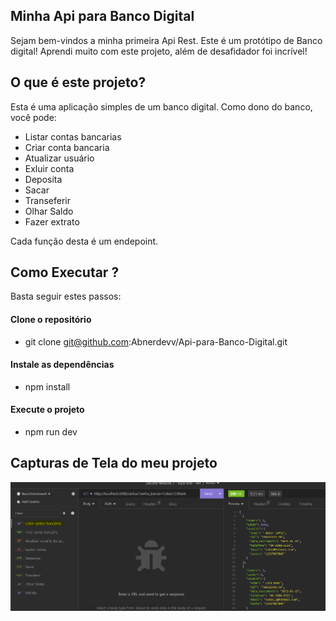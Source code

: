 ## Minha Api para Banco Digital


 Sejam bem-vindos a minha primeira Api Rest. Este é  um protótipo de Banco digital! Aprendi muito com este projeto, além de desafidador foi incrível! 


 ## O que é este projeto?


Esta  é uma aplicação simples de um banco digital. Como dono do banco, você pode:    

- Listar contas bancarias
- Criar conta bancaria
- Atualizar usuário
- Exluir conta
- Deposita
- Sacar
- Transeferir
- Olhar Saldo
- Fazer extrato

Cada função desta é um endepoint.


## Como Executar ?


Basta seguir estes passos:

#### Clone o repositório
- git clone git@github.com:Abnerdevv/Api-para-Banco-Digital.git
#### Instale as dependências
- npm install
#### Execute o projeto
- npm run dev

## Capturas de Tela do meu projeto

![Endpoint de Listas contas](./capturas/Listar%20Contas.PNG)